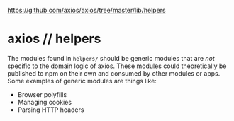 <a href="https://github.com/axios/axios/tree/master/lib/helpers">https://github.com/axios/axios/tree/master/lib/helpers</a><div id="articleHeader"><h1>axios // helpers</h1></div>
<p>The modules found in <code>helpers/</code> should be generic modules that are <em>not</em> specific to the domain logic of axios. These modules could theoretically be published to npm on their own and consumed by other modules or apps. Some examples of generic modules are things like:</p>
<ul>
<li>Browser polyfills</li>
<li>Managing cookies</li>
<li>Parsing HTTP headers</li>
</ul>
</article>
  